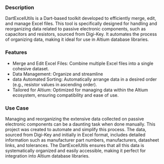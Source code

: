 ### Description
DartExcelUtils is a Dart-based toolkit developed to efficiently merge, edit, and manage Excel files. This tool is specifically designed for handling and reorganizing data related to passive electronic components, such as capacitors and resistors, sourced from Digi-Key. It automates the process of organizing data, making it ideal for use in Altium database libraries.

### Features
 - Merge and Edit Excel Files: Combine multiple Excel files into a
   single cohesive dataset.
 - Data Management: Organize and streamline
 - data Automated Sorting: Automatically arrange data in a desired order (e.g., resistor values in ascending order).
 - Tailored for Altium: Optimized for managing data within the Altium
   ecosystem, ensuring compatibility and ease of use.

### Use Case
Managing and reorganizing the extensive data collected on passive electronic components can be a daunting task when done manually. This project was created to automate and simplify this process. The data, sourced from Digi-Key and initially in Excel format, includes detailed information such as manufacturer part numbers, manufacturers, datasheet links, and tolerances. The DartExcelUtils ensures that all this data is systematically organized and easily accessible, making it perfect for integration into Altium database libraries.